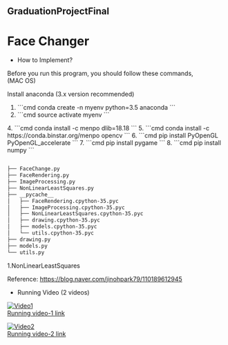 ## GraduationProjectFinal

# Face Changer


* How to Implement?

Before you run this program, you should follow these commands,<br>
(MAC OS)

 Install anaconda (3.x version recommended)
<ol>
  <li>
```cmd
conda create -n myenv python=3.5 anaconda
```
  </li>
<li>
```cmd
source activate myenv
```
  </li>
  </ol>
4.
```cmd
conda install -c menpo dlib=18.18
```
5.
```cmd
conda install -c https://conda.binstar.org/menpo opencv
```
6.
```cmd
pip install PyOpenGL PyOpenGL_accelerate
```
7.
```cmd
pip install pygame
```
8.
```cmd
pip install numpy
```


```bash

├── FaceChange.py
├── FaceRendering.py
├── ImageProcessing.py
├── NonLinearLeastSquares.py
├── __pycache__
│   ├── FaceRendering.cpython-35.pyc
│   ├── ImageProcessing.cpython-35.pyc
│   ├── NonLinearLeastSquares.cpython-35.pyc
│   ├── drawing.cpython-35.pyc
│   ├── models.cpython-35.pyc
│   └── utils.cpython-35.pyc
├── drawing.py
├── models.py
└── utils.py

```

1.NonLinearLeastSquares


Reference: https://blog.naver.com/jinohpark79/110189612945

* Running Video (2 videos)


[![Video1](http://img.youtube.com/vi/lSGR9kg8rD4/0.jpg)](https://youtu.be/lSGR9kg8rD4?t=0s)<br>
[Running video-1 link](https://youtu.be/lSGR9kg8rD4)<br>

[![Video2](http://img.youtube.com/vi/45nat4zeZWM/0.jpg)](https://youtu.be/45nat4zeZWM?t=0s)<br>
[Running video-2 link](https://youtu.be/45nat4zeZWM)<br>


